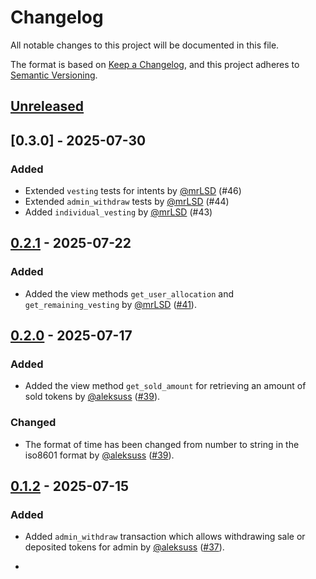 # Changelog

All notable changes to this project will be documented in this file.

The format is based on [Keep a Changelog](https://keepachangelog.com/en/1.0.0/),
and this project adheres to [Semantic Versioning](https://semver.org/spec/v2.0.0.html).

## [Unreleased]

## [0.3.0] - 2025-07-30

### Added

- Extended `vesting` tests for intents by [@mrLSD] (#46)
- Extended `admin_withdraw` tests by [@mrLSD] (#44)
- Added `individual_vesting` by [@mrLSD] (#43)

[#46]: https://github.com/aurora-is-near/aurora-launchpad-contracts/pull/46

[#44]: https://github.com/aurora-is-near/aurora-launchpad-contracts/pull/44

[#43]: https://github.com/aurora-is-near/aurora-launchpad-contracts/pull/43

## [0.2.1] - 2025-07-22

### Added

- Added the view methods `get_user_allocation` and `get_remaining_vesting` by [@mrLSD] ([#41]).

[#41]: https://github.com/aurora-is-near/aurora-launchpad-contracts/pull/41

## [0.2.0] - 2025-07-17

### Added

- Added the view method `get_sold_amount` for retrieving an amount of sold tokens by [@aleksuss] ([#39]).

### Changed

- The format of time has been changed from number to string in the iso8601 format by [@aleksuss] ([#39]).

[#39]: https://github.com/aurora-is-near/aurora-launchpad-contracts/pull/39

## [0.1.2] - 2025-07-15

### Added

- Added `admin_withdraw` transaction which allows withdrawing sale or deposited tokens for admin by [@aleksuss] ([#37]).

-

[#37]: https://github.com/aurora-is-near/aurora-launchpad-contracts/pull/37

[Unreleased]: https://github.com/aurora-is-near/aurora-launchpad-contracts/compare/0.2.1...develop

[0.2.1]: https://github.com/aurora-is-near/aurora-launchpad-contracts/compare/0.2.0...0.2.1

[0.2.0]: https://github.com/aurora-is-near/aurora-launchpad-contracts/compare/0.1.2...0.2.0

[0.1.2]: https://github.com/aurora-is-near/aurora-launchpad-contracts/compare/0.1.1...0.1.2

[@aleksuss]: https://github.com/aleksuss

[@mrLSD]: https://github.com/mrLSD
